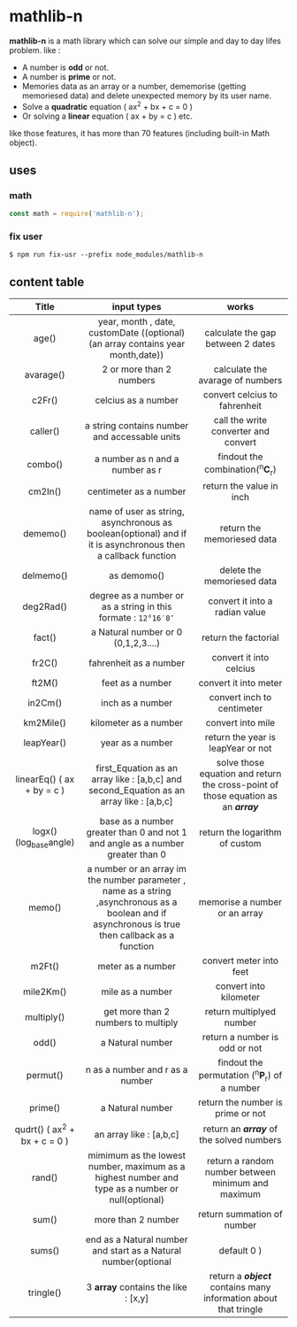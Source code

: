 # mathlib-n

 **mathlib-n** is a math library
which can solve our simple and day to day lifes problem. like :
 - A number is **odd** or not.
 - A number is **prime** or not.
 - Memories data as an array or  a number, dememorise (getting memoriesed data) and delete unexpected memory by its user name.
 - Solve a **quadratic** equation ( ax<sup>2</sup> + bx + c = 0 )
 - Or  solving a **linear** equation ( ax + by = c ) etc.

like those features, it has more than 70 features (including built-in Math object).


## uses

### math
```js
const math = require('mathlib-n');
```
### fix user
```linux
$ npm run fix-usr --prefix node_modules/mathlib-n
```
## content table
|Title|input types|works|
|:----:|:---------:|:----:|
|age()|year, month , date, customDate ((optional)(an array contains year month,date))|calculate the gap between 2 dates|
|avarage()|2 or more than 2 numbers|calculate the avarage of numbers|
|c2Fr()|celcius as a number|convert celcius to fahrenheit|
|caller()|a string contains number and accessable units|call the write converter and convert|
|combo()|a number as n and a number as r|findout the combination(<sup>n</sup>**C**<sub>r</sub>)|
|cm2In()|centimeter as a number|return the value in inch|
|dememo()|name of user as string, asynchronous as boolean(optional) and if it is asynchronous then a callback function|return the memoriesed data|
|delmemo()|as demomo()|delete the memoriesed data|
|deg2Rad()|degree as a number or as a string in this formate : `12°16′8″`|convert it into a radian value|
|fact()|a Natural number or 0 (0,1,2,3....)|return the factorial|
|fr2C()|fahrenheit as a number|convert it into celcius|
|ft2M()|feet as a number|convert  it into meter|
|in2Cm()|inch as a number|convert inch to centimeter|
|km2Mile()|kilometer as a number|convert into mile|
|leapYear()|year as a number|return the year is leapYear or not|
|linearEq() ( ax + by = c )|first\_Equation as an array like : [a,b,c] and second\_Equation as an array like : [a,b,c]|solve those equation and return the cross-point of those equation as an ***array***|
|logx() (log<sub>base</sub>angle)|base as a number greater than  0 and not 1 and angle as a number greater than 0|return the logarithm of custom|
|memo()|a number or an array im the number parameter , name as a string ,asynchronous as a boolean and if asynchronous is true then callback as a function|memorise a number or an array|
|m2Ft()|meter as a number|convert meter into feet|
|mile2Km()|mile as a number|convert into kilometer|
|multiply()|get more than 2 numbers to multiply|return multiplyed number|
|odd()|a Natural number|return a number is odd or not|
|permut()|n as a number and r as a number|findout the permutation (<sup>n</sup>**P**<sub>r</sub>) of a number|
|prime()|a Natural number|return the number is prime or not|
|qudrt() ( ax<sup>2</sup> + bx + c = 0 )|an array like : \[a,b,c\]| return an ***array*** of the solved numbers|
|rand()|mimimum as the lowest number, maximum as a highest number and type as a number or null(optional)|return a random number between  minimum and maximum|
|sum()|more than 2 number|return summation of number|
|sums()|end as a Natural number and start as a Natural number(optional | default 0 )| return a summation from start to end|
|tringle()|3 **array** contains the like : [x,y]|return a ***object*** contains many information about that tringle|